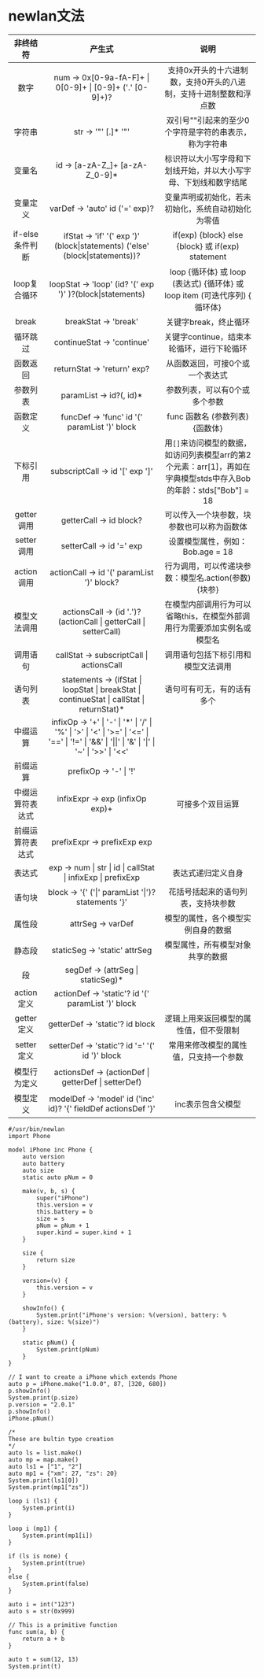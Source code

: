 # newlan文法

|     非终结符     |                            产生式                            |                             说明                             |
| :--------------: | :----------------------------------------------------------: | :----------------------------------------------------------: |
|       数字       |   num -> 0x[0-9a-fA-F]+ \| 0[0-9]+ \| [0-9]+ ('.' [0-9]+)?   | 支持0x开头的十六进制数，支持0开头的八进制，支持十进制整数和浮点数 |
|      字符串      |                     str -> '"' [.]* '"'                      |    双引号""引起来的至少0个字符是字符的串表示，称为字符串     |
|      变量名      |                id -> [a-zA-Z_]+ [a-zA-Z_0-9]*                | 标识符以大小写字母和下划线开始，并以大小写字母、下划线和数字结尾 |
|     变量定义     |                varDef -> 'auto' id ('=' exp)?                |      变量声明或初始化，若未初始化，系统自动初始化为零值      |
| if-else条件判断  | ifStat -> 'if' '(' exp ')' (block\|statements) ('else' (block\|statements))? |      if(exp) {block} else {block} 或 if(exp) statement       |
|   loop复合循环   |  loopStat -> 'loop' (id? '(' exp ')' )?(block\|statements)   | loop {循环体} 或 loop (表达式) {循环体} 或 loop item (可迭代序列) { 循环体} |
|      break       |                     breakStat -> 'break'                     |                    关键字break，终止循环                     |
|     循环跳过     |                  continueStat -> 'continue'                  |          关键字continue，结束本轮循环，进行下轮循环          |
|     函数返回     |                 returnStat -> 'return' exp?                  |               从函数返回，可接0个或一个表达式                |
|     参数列表     |                   paramList -> id?(, id)*                    |                参数列表，可以有0个或多个参数                 |
|     函数定义     |         funcDef -> 'func' id '(' paramList ')' block         |               func 函数名 (参数列表) {函数体}                |
|     下标引用     |               subscriptCall -> id '[' exp ']'                | 用`[]`来访问模型的数据，如访问列表模型arr的第2个元素：arr[1]，再如在字典模型stds中存入Bob的年龄：stds["Bob"] = 18 |
|    getter调用    |                   getterCall -> id block?                    |          可以传入一个块参数，块参数也可以称为函数体          |
|    setter调用    |                   setterCall -> id '=' exp                   |               设置模型属性，例如：Bob.age = 18               |
|    action调用    |          actionCall -> id '(' paramList ')' block?           |     行为调用，可以传递块参数：模型名.action(参数){块参}      |
|   模型文法调用   | actionsCall -> (id '.')? (actionCall \| getterCall \| setterCall) | 在模型内部调用行为可以省略this，在模型外部调用行为需要添加实例名或模型名 |
|     调用语句     |           callStat -> subscriptCall \| actionsCall           |              调用语句包括下标引用和模型文法调用              |
|     语句列表     | statements -> (ifStat \| loopStat \| breakStat \| continueStat \| callStat \| returnStat)* |                  语句可有可无，有的话有多个                  |
|     中缀运算     | infixOp -> '+' \| '-' \| '*' \| '/' \| '%' \| '>' \| '<' \| '>=' \| '<=' \| '==' \| '!=' \| '&&' \| '\|\|' \| '&' \| '\|' \| '~' \| '>>' \| '<<' |                                                              |
|     前缀运算     |                    prefixOp -> '-' \| '!'                    |                                                              |
| 中缀运算符表达式 |               infixExpr -> exp (infixOp exp)+                |                       可接多个双目运算                       |
| 前缀运算符表达式 |                 prefixExpr -> prefixExp exp                  |                                                              |
|      表达式      | exp -> num \| str \| id \| callStat \| infixExp \| prefixExp |                      表达式递归定义自身                      |
|      语句块      |      block -> '{' ('\|' paramList '\|')? statements '}'      |              花括号括起来的语句列表，支持块参数              |
|      属性段      |                      attrSeg -> varDef                       |              模型的属性，各个模型实例自身的数据              |
|      静态段      |                staticSeg -> 'static' attrSeg                 |               模型属性，所有模型对象共享的数据               |
|        段        |              segDef -> (attrSeg \| staticSeg)*               |                                                              |
|    action定义    |      actionDef -> 'static'? id '(' paramList ')' block       |                                                              |
|    getter定义    |               getterDef -> 'static'? id block                |            逻辑上用来返回模型的属性值，但不受限制            |
|    setter定义    |        setterDef -> 'static'? id '=' '(' id ')' block        |            常用来修改模型的属性值，只支持一个参数            |
|   模型行为定义   |     actionsDef -> (actionDef \| getterDef \| setterDef)      |                                                              |
|     模型定义     | modelDef -> 'model' id ('inc' id)? '{' fieldDef actionsDef '}' |                      inc表示包含父模型                       |

```
#/usr/bin/newlan
import Phone

model iPhone inc Phone {
    auto version
    auto battery
    auto size
    static auto pNum = 0

    make(v, b, s) {
        super("iPhone")
        this.version = v
        this.battery = b
        size = s
        pNum = pNum + 1
        super.kind = super.kind + 1
    }

    size {
        return size
    }

    version=(v) {
        this.version = v
    }

    showInfo() {
        System.print("iPhone's version: %(version), battery: %(battery), size: %(size)")
    }

    static pNum() {
        System.print(pNum)
    }
}

// I want to create a iPhone which extends Phone
auto p = iPhone.make("1.0.0", 87, [320, 680])
p.showInfo()
System.print(p.size)
p.version = "2.0.1"
p.showInfo()
iPhone.pNum()

/*
These are bultin type creation
*/
auto ls = list.make()
auto mp = map.make()
auto ls1 = ["1", "2"]
auto mp1 = {"xm": 27, "zs": 20}
System.print(ls1[0])
System.print(mp1["zs"])

loop i (ls1) {
    System.print(i)
}

loop i (mp1) {
    System.print(mp1[i])
}

if (ls is none) {
    System.print(true)
}
else {
    System.print(false)
}

auto i = int("123")
auto s = str(0x999)

// This is a primitive function
func sum(a, b) {
    return a + b
}

auto t = sum(12, 13)
System.print(t)
```



